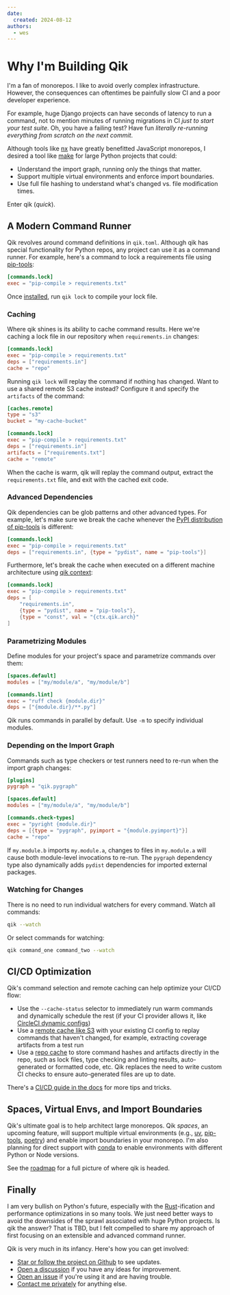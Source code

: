 ```yaml
---
date:
  created: 2024-08-12
authors:
  - wes
---
```


# Why I'm Building Qik

I'm a fan of monorepos. I like to avoid overly complex infrastructure. However, the consequences can oftentimes be painfully slow CI and a poor developer experience.

For example, huge Django projects can have seconds of latency to run a command, not to mention minutes of running migrations in CI *just to start your test suite*. Oh, you have a failing test? Have fun *literally re-running everything from scratch on the next commit*.

Although tools like [nx](https://nx.dev) have greatly benefitted JavaScript monorepos, I desired a tool like [make](https://www.gnu.org/software/make/) for large Python projects that could:

- Understand the import graph, running only the things that matter.
- Support multiple virtual environments and enforce import boundaries.
- Use full file hashing to understand what's changed vs. file modification times.

Enter qik (*quick*).

<!-- more -->

## A Modern Command Runner

Qik revolves around command definitions in `qik.toml`. Although qik has special functionality for Python repos, any project can use it as a command runner. For example, here's a command to lock a requirements file using [pip-tools](https://github.com/jazzband/pip-tools):

```toml
[commands.lock]
exec = "pip-compile > requirements.txt"
```

Once [installed](../../guide.md#installation), run `qik lock` to compile your lock file.

### Caching

Where qik shines is its ability to cache command results. Here we're caching a lock file in our repository when `requirements.in` changes:

```toml
[commands.lock]
exec = "pip-compile > requirements.txt"
deps = ["requirements.in"]
cache = "repo"
```

Running `qik lock` will replay the command if nothing has changed. Want to use a shared remote S3 cache instead? Configure it and specify the `artifacts` of the command:

```toml
[caches.remote]
type = "s3"
bucket = "my-cache-bucket"

[commands.lock]
exec = "pip-compile > requirements.txt"
deps = ["requirements.in"]
artifacts = ["requirements.txt"]
cache = "remote"
```

When the cache is warm, qik will replay the command output, extract the `requirements.txt` file, and exit with the cached exit code.

### Advanced Dependencies

Qik dependencies can be glob patterns and other advanced types. For example, let's make sure we break the cache whenever the [PyPI distribution of pip-tools](https://pypi.org/project/pip-tools/) is different:

```toml
[commands.lock]
exec = "pip-compile > requirements.txt"
deps = ["requirements.in", {type = "pydist", name = "pip-tools"}]
```

Furthermore, let's break the cache when executed on a different machine architecture using [qik context](../../context.md):

```toml
[commands.lock]
exec = "pip-compile > requirements.txt"
deps = [
    "requirements.in",
    {type = "pydist", name = "pip-tools"},
    {type = "const", val = "{ctx.qik.arch}"
]
```

### Parametrizing Modules

Define modules for your project's space and parametrize commands over them:

```toml
[spaces.default]
modules = ["my/module/a", "my/module/b"]

[commands.lint]
exec = "ruff check {module.dir}"
deps = ["{module.dir}/**.py"]
```

Qik runs commands in parallel by default. Use `-m` to specify individual modules.

### Depending on the Import Graph

Commands such as type checkers or test runners need to re-run when the import graph changes:

```toml
[plugins]
pygraph = "qik.pygraph"

[spaces.default]
modules = ["my/module/a", "my/module/b"]

[commands.check-types]
exec = "pyright {module.dir}"
deps = [{type = "pygraph", pyimport = "{module.pyimport}"}]
cache = "repo"
```

If `my.module.b` imports `my.module.a`, changes to files in `my.module.a` will cause both module-level invocations to re-run. The `pygraph` dependency type also dynamically adds `pydist` dependencies for imported external packages.

### Watching for Changes

There is no need to run individual watchers for every command. Watch all commands:

```bash
qik --watch
```

Or select commands for watching:

```bash
qik command_one command_two --watch
```

## CI/CD Optimization

Qik's command selection and remote caching can help optimize your CI/CD flow:

- Use the `--cache-status` selector to immediately run warm commands and dynamically schedule the rest (if your CI provider allows it, like [CircleCI dynamic configs](https://circleci.com/docs/dynamic-config/))
- Use a [remote cache like S3](../../caching.md#remote) with your existing CI config to replay commands that haven't changed, for example, extracting coverage artifacts from a test run
- Use a [repo cache](../../caching.md#repo) to store command hashes and artifacts directly in the repo, such as lock files, type checking and linting results, auto-generated or formatted code, etc. Qik replaces the need to write custom CI checks to ensure auto-generated files are up to date.

There's a [CI/CD guide in the docs](../../cookbook_cicd.md) for more tips and tricks.

## Spaces, Virtual Envs, and Import Boundaries

Qik's ultimate goal is to help architect large monorepos. Qik *spaces*, an upcoming feature, will support multiple virtual environments (e.g., [uv](https://github.com/astral-sh/uv), [pip-tools](https://github.com/jazzband/pip-tools), [poetry](https://python-poetry.org)) and enable import boundaries in your monorepo. I'm also planning for direct support with [conda](https://conda.io) to enable environments with different Python or Node versions.

See the [roadmap](../../roadmap.md) for a full picture of where qik is headed.

## Finally

I am very bullish on Python's future, especially with the [Rust](https://www.rust-lang.org)-ification and performance optimizations in so many tools. We just need better ways to avoid the downsides of the sprawl associated with huge Python projects. Is qik the answer? That is TBD, but I felt compelled to share my approach of first focusing on an extensible and advanced command runner.

Qik is very much in its infancy. Here's how you can get involved:

- [Star or follow the project on Github](https://github.com/Opus10/qik) to see updates.
- [Open a discussion](https://github.com/Opus10/qik/discussions) if you have any ideas for improvement.
- [Open an issue](https://github.com/Opus10/qik/issues) if you're using it and are having trouble.
- [Contact me privately](mailto:wesleykendall@gmail.com) for anything else.
